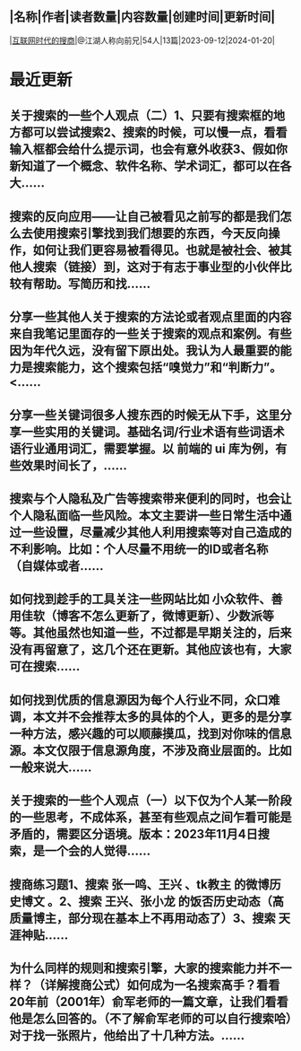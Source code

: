 |名称|作者|读者数量|内容数量|创建时间|更新时间|
---
|[互联网时代的搜商](https://xiaobot.net/p/searching?refer=0b133df9-27dc-423b-8101-639049001c13)|@江湖人称向前兄|54人|13篇|2023-09-12|2024-01-20|

# 最近更新
## 关于搜索的一些个人观点（二）1、只要有搜索框的地方都可以尝试搜索2、搜索的时候，可以慢一点，看看输入框都会给什么提示词，也会有意外收获3、假如你新知道了一个概念、软件名称、学术词汇，都可以在各大......
## 搜索的反向应用——让自己被看见之前写的都是我们怎么去使用搜索引擎找到我们想要的东西，今天反向操作，如何让我们更容易被看得见。也就是被社会、被其他人搜索（链接）到，这对于有志于事业型的小伙伴比较有帮助。写简历和找......
## 分享一些其他人关于搜索的方法论或者观点里面的内容来自我笔记里面存的一些关于搜索的观点和案例。有些因为年代久远，没有留下原出处。我认为人最重要的能力是搜索能力，这个搜索包括“嗅觉力”和“判断力”。<......
## 分享一些关键词很多人搜东西的时候无从下手，这里分享一些实用的关键词。基础名词/行业术语有些词语术语行业通用词汇，需要掌握。以 前端的 ui 库为例，有些效果时间长了，......
## 搜索与个人隐私及广告等搜索带来便利的同时，也会让个人隐私面临一些风险。本文主要讲一些日常生活中通过一些设置，尽量减少其他人利用搜索等对自己造成的不利影响。比如：个人尽量不用统一的ID或者名称（自媒体或者......
## 如何找到趁手的工具关注一些网站比如 小众软件、善用佳软（博客不怎么更新了，微博更新）、少数派等等。其他虽然也知道一些，不过都是早期关注的，后来没有再留意了，这几个还在更新。其他应该也有，大家可在搜索......
## 如何找到优质的信息源因为每个人行业不同，众口难调，本文并不会推荐太多的具体的个人，更多的是分享一种方法，感兴趣的可以顺藤摸瓜，找到对你味的信息源。本文仅限于信息源角度，不涉及商业层面的。比如一般来说大......
## 关于搜索的一些个人观点（一）以下仅为个人某一阶段的一些思考，不成体系，甚至有些观点之间乍看可能是矛盾的，需要区分语境。版本：2023年11月4日搜索，是一个会的人觉得......
## 搜商练习题1、搜索 张一鸣、王兴 、tk教主 的微博历史博文 。2、搜索 王兴、张小龙 的饭否历史动态（高质量博主，部分现在基本上不再用动态了）3、搜索 天涯神贴......
## 为什么同样的规则和搜索引擎，大家的搜索能力并不一样？（详解搜商公式）如何成为一名搜索高手？看看 20年前（2001年）俞军老师的一篇文章，让我们看看他是怎么回答的。（不了解俞军老师的可以自行搜索哈）对于找一张照片，他给出了十几种方法。......

